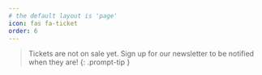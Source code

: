 ```yaml
---
# the default layout is 'page'
icon: fas fa-ticket
order: 6
---
```


> Tickets are not on sale yet. Sign up for our newsletter to be notified when they are!
{: .prompt-tip }
